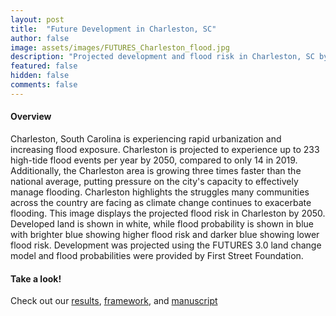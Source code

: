 ```yaml
---
layout: post
title:  "Future Development in Charleston, SC"
author: false
image: assets/images/FUTURES_Charleston_flood.jpg
description: "Projected development and flood risk in Charleston, SC by 2050"
featured: false
hidden: false
comments: false
---
```


<div>

<h4>Overview</h4>
<p> 
Charleston, South Carolina is experiencing rapid urbanization and increasing flood exposure. Charleston is projected to experience up to 233 high-tide flood events per year by 2050, compared to only 14 in 2019. Additionally, the Charleston area is growing three times faster than the national average, putting pressure on the city's capacity to effectively manage flooding. Charleston highlights the struggles many communities across the country are facing as climate change continues to exacerbate flooding. This image displays the projected flood risk in Charleston by 2050. Developed land is shown in white, while flood probability is shown in blue with brighter blue showing higher flood risk and darker blue showing lower flood risk. Development was projected using the FUTURES 3.0 land change model and flood probabilities were provided by First Street Foundation. </p>

<h4>Take a look!</h4>
<p> Check out our <a href="https://doi.org/10.5066/P9BD5V4B">results</a>, <a href="https://mybinder.org/v2/gh/ncsu-landscape-dynamics/futures-model-intro-notebook/main?urlpath=lab/tree/futures_triangle.ipynb">framework</a>, and <a href="https://doi.org/10.1038/s41598-023-46195-9">manuscript</a> </p>

</div>